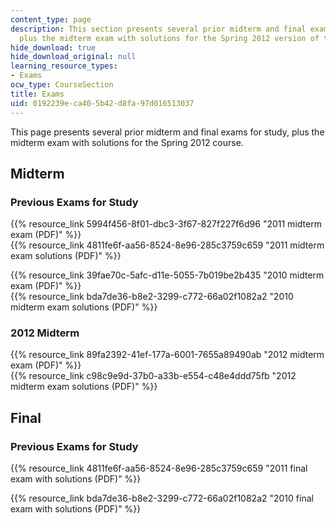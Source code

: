 ```yaml
---
content_type: page
description: This section presents several prior midterm and final exams for study,
  plus the midterm exam with solutions for the Spring 2012 version of the course.
hide_download: true
hide_download_original: null
learning_resource_types:
- Exams
ocw_type: CourseSection
title: Exams
uid: 0192239e-ca40-5b42-d8fa-97d016513037
---
```


This page presents several prior midterm and final exams for study, plus the midterm exam with solutions for the Spring 2012 course.

Midterm
-------

### Previous Exams for Study

{{% resource_link 5994f456-8f01-dbc3-3f67-827f227f6d96 "2011 midterm exam (PDF)" %}}  
{{% resource_link 4811fe6f-aa56-8524-8e96-285c3759c659 "2011 midterm exam solutions (PDF)" %}}

{{% resource_link 39fae70c-5afc-d11e-5055-7b019be2b435 "2010 midterm exam (PDF)" %}}  
{{% resource_link bda7de36-b8e2-3299-c772-66a02f1082a2 "2010 midterm exam solutions (PDF)" %}}

### 2012 Midterm

{{% resource_link 89fa2392-41ef-177a-6001-7655a89490ab "2012 midterm exam (PDF)" %}}  
{{% resource_link c98c9e9d-37b0-a33b-e554-c48e4ddd75fb "2012 midterm exam solutions (PDF)" %}}

Final
-----

### Previous Exams for Study

{{% resource_link 4811fe6f-aa56-8524-8e96-285c3759c659 "2011 final exam with solutions (PDF)" %}}

{{% resource_link bda7de36-b8e2-3299-c772-66a02f1082a2 "2010 final exam with solutions (PDF)" %}}
